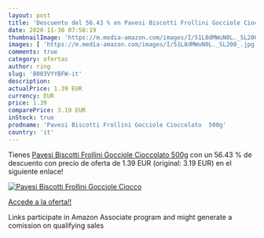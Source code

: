 ```yaml
---
layout: post
title: 'Descuento del 56.43 % en Pavesi Biscotti Frollini Gocciole Ciocco'
date: 2020-11-30 07:58:19
thumbnailImage: 'https://m.media-amazon.com/images/I/51L8dMWuN0L._SL200_.jpg'
images: [ 'https://m.media-amazon.com/images/I/51L8dMWuN0L._SL200_.jpg' ]
comments: true
category: ofertas
author: ring
slug: 'B003VYYBFW-it'
description:
actualPrice: 1.39 EUR
currency: EUR
price: 1.39
comparePrice: 3.19 EUR
inStock: true
prodname: 'Pavesi Biscotti Frollini Gocciole Cioccolato  500g'
country: 'it'
---
```


Tienes [Pavesi Biscotti Frollini Gocciole Cioccolato  500g](https://www.amazon.it/dp/B003VYYBFW/?tag=tolees00-21) con un 56.43 % de descuento con precio de oferta de 1.39 EUR (original: 3.19 EUR) en el siguiente enlace!

[![Pavesi Biscotti Frollini Gocciole Ciocco](https://m.media-amazon.com/images/I/51L8dMWuN0L._SL200_.jpg)](https://www.amazon.it/dp/B003VYYBFW/?tag=tolees00-21)

[Accede a la oferta!!](https://www.amazon.it/dp/B003VYYBFW/?tag=tolees00-21)

Links participate in Amazon Associate program and might generate a comission on qualifying sales


